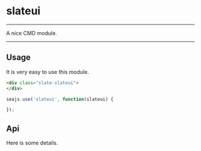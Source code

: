 # slateui

---

A nice CMD module.

---

## Usage

It is very easy to use this module.

````html
<div class="slate-slateui">
</div>
````

```javascript
seajs.use('slateui', function(slateui) {

});
```

## Api

Here is some details.
